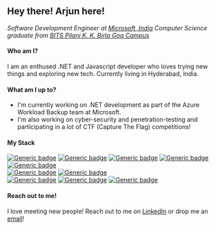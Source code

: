 ## Hey there! Arjun here! 

_Software Development Engineer at [Microsoft, India](https://www.microsoft.com/en-in)_
_Computer Science graduate from [BITS Pilani K. K. Birla Goa Campus](https://www.bits-pilani.ac.in/goa/)_ <br>

#### Who am I?
I am an enthused .NET and Javascript developer who loves trying new things and exploring new tech. Currently living in Hyderabad, India.

#### What am I up to?
- I'm currently working on .NET development as part of the Azure Workload Backup team at Microsoft.
- I'm also working on cyber-security and penetration-testing and participating in a lot of CTF (Capture The Flag) competitions!

#### My Stack

 [![Generic badge](https://img.shields.io/badge/language-C_Sharp-green.svg)](https://shields.io/)
 [![Generic badge](https://img.shields.io/badge/language-Java-green.svg)](https://shields.io/)
 [![Generic badge](https://img.shields.io/badge/language-JavaScript-green.svg)](https://shields.io/)
 [![Generic badge](https://img.shields.io/badge/language-Kotlin-green.svg)](https://shields.io/)
 [![Generic badge](https://img.shields.io/badge/language-C-green.svg)](https://shields.io/)<br>
 [![Generic badge](https://img.shields.io/badge/framework-Docker-yellow.svg)](https://shields.io/)
 [![Generic badge](https://img.shields.io/badge/framework-Express-yellow.svg)](https://shields.io/)<br>
 [![Generic badge](https://img.shields.io/badge/tech-Android-blue.svg)](https://shields.io/)
 [![Generic badge](https://img.shields.io/badge/tech-Backend_Development-blue.svg)](https://shields.io/)
 [![Generic badge](https://img.shields.io/badge/framework-Blockchain-blue.svg)](https://shields.io/)
#### Reach out to me!
I love meeting new people! Reach out to me on [LinkedIn](https://www.linkedin.com/in/arjun-bajpai/) or drop me an [email](mailto:arjunbajpaiwork@gmail.com)!

